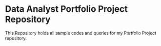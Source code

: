 # Data Analyst Portfolio Project Repository

This Repository holds all sample codes and queries for my Portfolio Project repository.
